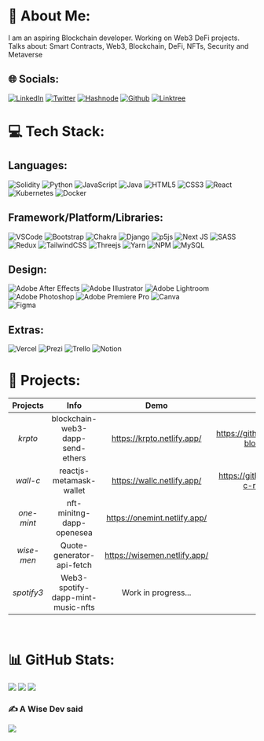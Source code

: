 # 💫 About Me:
I am an aspiring Blockchain developer. Working on Web3 DeFi projects. <br>
Talks about: Smart Contracts, Web3, Blockchain, DeFi, NFTs, Security and Metaverse<br>


## 🌐 Socials:
[![LinkedIn](https://img.shields.io/badge/LinkedIn-0077B5?style=for-the-badge&logo=linkedin&logoColor=white)](https://linkedin.com/in/https://www.linkedin.com/in/manav-paul/) 
[![Twitter](https://img.shields.io/badge/Twitter-1DA1F2?style=for-the-badge&logo=twitter&logoColor=white)](https://twitter.com/https://twitter.com/themanavpaul) 
[![Hashnode](https://img.shields.io/badge/Hashnode-2962FF?style=for-the-badge&logo=hashnode&logoColor=white)](https://manavpaul.hashnode.dev/)
[![Github](https://img.shields.io/badge/GitHub-100000?style=for-the-badge&logo=github&logoColor=white)](https://github.com/themanavpaul)
[![Linktree](https://img.shields.io/badge/linktree-1de9b6?style=for-the-badge&logo=linktree&logoColor=white)](https://linktr.ee/themanavpaul)

# 💻 Tech Stack:

## Languages:

![Solidity](https://img.shields.io/badge/Solidity-%23363636.svg?style=for-the-badge&logo=solidity&logoColor=white) 
![Python](https://img.shields.io/badge/python-3670A0?style=for-the-badge&logo=python&logoColor=ffdd54) 
![JavaScript](https://img.shields.io/badge/javascript-%23323330.svg?style=for-the-badge&logo=javascript&logoColor=%23F7DF1E) 
![Java](https://img.shields.io/badge/java-%23ED8B00.svg?style=for-the-badge&logo=java&logoColor=white) 
![HTML5](https://img.shields.io/badge/html5-%23E34F26.svg?style=for-the-badge&logo=html5&logoColor=white) 
![CSS3](https://img.shields.io/badge/css3-%231572B6.svg?style=for-the-badge&logo=css3&logoColor=white) 
![React](https://img.shields.io/badge/react-%2320232a.svg?style=for-the-badge&logo=react&logoColor=%2361DAFB) 
![Kubernetes](https://img.shields.io/badge/kubernetes-%23326ce5.svg?style=for-the-badge&logo=kubernetes&logoColor=white) 
![Docker](https://img.shields.io/badge/docker-%230db7ed.svg?style=for-the-badge&logo=docker&logoColor=white) 

## Framework/Platform/Libraries:

![VSCode](https://img.shields.io/badge/VSCode-0078D4?style=for-the-badge&logo=visual%20studio%20code&logoColor=white)
![Bootstrap](https://img.shields.io/badge/bootstrap-%23563D7C.svg?style=for-the-badge&logo=bootstrap&logoColor=white) 
![Chakra](https://img.shields.io/badge/chakra-%234ED1C5.svg?style=for-the-badge&logo=chakraui&logoColor=white) 
![Django](https://img.shields.io/badge/django-%23092E20.svg?style=for-the-badge&logo=django&logoColor=white) 
![p5js](https://img.shields.io/badge/p5.js-ED225D?style=for-the-badge&logo=p5.js&logoColor=FFFFFF) 
![Next JS](https://img.shields.io/badge/Next-black?style=for-the-badge&logo=next.js&logoColor=white) 
![SASS](https://img.shields.io/badge/SASS-hotpink.svg?style=for-the-badge&logo=SASS&logoColor=white) 
![Redux](https://img.shields.io/badge/redux-%23593d88.svg?style=for-the-badge&logo=redux&logoColor=white) 
![TailwindCSS](https://img.shields.io/badge/tailwindcss-%2338B2AC.svg?style=for-the-badge&logo=tailwind-css&logoColor=white) 
![Threejs](https://img.shields.io/badge/threejs-black?style=for-the-badge&logo=three.js&logoColor=white) 
![Yarn](https://img.shields.io/badge/yarn-%232C8EBB.svg?style=for-the-badge&logo=yarn&logoColor=white) 
![NPM](https://img.shields.io/badge/NPM-%23000000.svg?style=for-the-badge&logo=npm&logoColor=white) 
![MySQL](https://img.shields.io/badge/mysql-%2300f.svg?style=for-the-badge&logo=mysql&logoColor=white) 

## Design:
![Adobe After Effects](https://img.shields.io/badge/Adobe%20After%20Effects-9999FF.svg?style=for-the-badge&logo=Adobe%20After%20Effects&logoColor=white) 
![Adobe Illustrator](https://img.shields.io/badge/adobeillustrator-%23FF9A00.svg?style=for-the-badge&logo=adobeillustrator&logoColor=white) 
![Adobe Lightroom](https://img.shields.io/badge/Adobe%20Lightroom-31A8FF.svg?style=for-the-badge&logo=Adobe%20Lightroom&logoColor=white) 
![Adobe Photoshop](https://img.shields.io/badge/adobephotoshop-%2331A8FF.svg?style=for-the-badge&logo=adobephotoshop&logoColor=white) 
![Adobe Premiere Pro](https://img.shields.io/badge/Adobe%20Premiere%20Pro-9999FF.svg?style=for-the-badge&logo=Adobe%20Premiere%20Pro&logoColor=white) 
![Canva](https://img.shields.io/badge/Canva-%2300C4CC.svg?style=for-the-badge&logo=Canva&logoColor=white) 	
![Figma](https://img.shields.io/badge/figma-%23F24E1E.svg?style=for-the-badge&logo=figma&logoColor=white) 


## Extras:

![Vercel](https://img.shields.io/badge/vercel-%23000000.svg?style=for-the-badge&logo=vercel&logoColor=white) 
![Prezi](https://img.shields.io/badge/Prezi-%23000000.svg?style=for-the-badge&logo=Prezi&logoColor=white) 
![Trello](https://img.shields.io/badge/Trello-%23000000.svg?style=for-the-badge&logo=Trello&logoColor=white) 
![Notion](https://img.shields.io/badge/Notion-%23000000.svg?style=for-the-badge&logo=notion&logoColor=white)

# 🎀 Projects:

| **Projects** 	|              **Info**             	|           **Demo**           	|                           **Repo**                          	|
|:------------:	|:---------------------------------:	|:----------------------------:	|:-----------------------------------------------------------:	|
| _krpto_      	| blockchain-web3-dapp-send-ethers  	| https://krpto.netlify.app/   	| https://github.com/themanavpaul/krpto-blockhchain-web3-dapp 	|
| _wall-c_     	| reactjs-metamask-wallet           	| https://wallc.netlify.app/   	| https://github.com/themanavpaul/wall-c-reactjs-and-metamask 	|
| _one-mint_   	| nft-minitng-dapp-openesea         	| https://onemint.netlify.app/ 	| Updating Soon                                               	|
| _wise-men_   	| Quote-generator-api-fetch         	| https://wisemen.netlify.app/ 	| Updating Soon                                               	|
| _spotify3_   	| Web3-spotify-dapp-mint-music-nfts 	| Work in progress...         	| Updating Soon                                               	|
<br>

# 📊 GitHub Stats:
![](https://github-readme-stats.vercel.app/api?username=themanavpaul&theme=dark&hide_border=false&include_all_commits=false&count_private=false)
![](https://github-readme-streak-stats.herokuapp.com/?user=themanavpaul&theme=dark&hide_border=false) 
![](https://github-readme-stats.vercel.app/api/top-langs/?username=themanavpaul&theme=dark&hide_border=false&include_all_commits=false&count_private=false&layout=compact)

### ✍️ A Wise Dev said
![](https://quotes-github-readme.vercel.app/api?type=horizontal&theme=radical)
